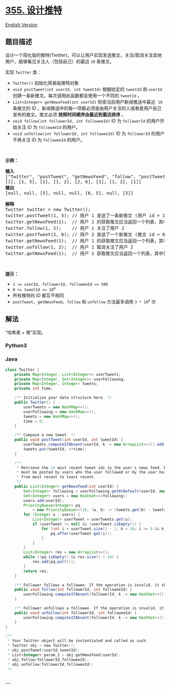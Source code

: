 # [355. 设计推特](https://leetcode.cn/problems/design-twitter)

[English Version](/solution/0300-0399/0355.Design%20Twitter/README_EN.md)

## 题目描述

<!-- 这里写题目描述 -->

<p>设计一个简化版的推特(Twitter)，可以让用户实现发送推文，关注/取消关注其他用户，能够看见关注人（包括自己）的最近 <code>10</code> 条推文。</p>

<p>实现 <code>Twitter</code> 类：</p>

<ul>
	<li><code>Twitter()</code> 初始化简易版推特对象</li>
	<li><code>void postTweet(int userId, int tweetId)</code> 根据给定的 <code>tweetId</code> 和 <code>userId</code> 创建一条新推文。每次调用此函数都会使用一个不同的 <code>tweetId</code> 。</li>
	<li><code>List&lt;Integer&gt; getNewsFeed(int userId)</code> 检索当前用户新闻推送中最近&nbsp; <code>10</code> 条推文的 ID 。新闻推送中的每一项都必须是由用户关注的人或者是用户自己发布的推文。推文必须 <strong>按照时间顺序由最近到最远排序</strong> 。</li>
	<li><code>void follow(int followerId, int followeeId)</code> ID 为 <code>followerId</code> 的用户开始关注 ID 为 <code>followeeId</code> 的用户。</li>
	<li><code>void unfollow(int followerId, int followeeId)</code> ID 为 <code>followerId</code> 的用户不再关注 ID 为 <code>followeeId</code> 的用户。</li>
</ul>

<p>&nbsp;</p>

<p><strong>示例：</strong></p>

<pre>
<strong>输入</strong>
["Twitter", "postTweet", "getNewsFeed", "follow", "postTweet", "getNewsFeed", "unfollow", "getNewsFeed"]
[[], [1, 5], [1], [1, 2], [2, 6], [1], [1, 2], [1]]
<strong>输出</strong>
[null, null, [5], null, null, [6, 5], null, [5]]

<strong>解释</strong>
Twitter twitter = new Twitter();
twitter.postTweet(1, 5); // 用户 1 发送了一条新推文 (用户 id = 1, 推文 id = 5)
twitter.getNewsFeed(1);  // 用户 1 的获取推文应当返回一个列表，其中包含一个 id 为 5 的推文
twitter.follow(1, 2);    // 用户 1 关注了用户 2
twitter.postTweet(2, 6); // 用户 2 发送了一个新推文 (推文 id = 6)
twitter.getNewsFeed(1);  // 用户 1 的获取推文应当返回一个列表，其中包含两个推文，id 分别为 -&gt; [6, 5] 。推文 id 6 应当在推文 id 5 之前，因为它是在 5 之后发送的
twitter.unfollow(1, 2);  // 用户 1 取消关注了用户 2
twitter.getNewsFeed(1);  // 用户 1 获取推文应当返回一个列表，其中包含一个 id 为 5 的推文。因为用户 1 已经不再关注用户 2</pre>

<p>&nbsp;</p>

<p><strong>提示：</strong></p>

<ul>
	<li><code>1 &lt;= userId, followerId, followeeId &lt;= 500</code></li>
	<li><code>0 &lt;= tweetId &lt;= 10<sup>4</sup></code></li>
	<li>所有推特的 ID 都互不相同</li>
	<li><code>postTweet</code>、<code>getNewsFeed</code>、<code>follow</code> 和 <code>unfollow</code> 方法最多调用 <code>3 * 10<sup>4</sup></code> 次</li>
</ul>

## 解法

<!-- 这里可写通用的实现逻辑 -->

“哈希表 + 堆”实现。

<!-- tabs:start -->

### **Python3**

<!-- 这里可写当前语言的特殊实现逻辑 -->



### **Java**

<!-- 这里可写当前语言的特殊实现逻辑 -->

```java
class Twitter {
    private Map<Integer, List<Integer>> userTweets;
    private Map<Integer, Set<Integer>> userFollowing;
    private Map<Integer, Integer> tweets;
    private int time;

    /** Initialize your data structure here. */
    public Twitter() {
        userTweets = new HashMap<>();
        userFollowing = new HashMap<>();
        tweets = new HashMap<>();
        time = 0;
    }

    /** Compose a new tweet. */
    public void postTweet(int userId, int tweetId) {
        userTweets.computeIfAbsent(userId, k -> new ArrayList<>()).add(tweetId);
        tweets.put(tweetId, ++time);
    }

    /**
     * Retrieve the 10 most recent tweet ids in the user's news feed. Each item in the news feed
     * must be posted by users who the user followed or by the user herself. Tweets must be ordered
     * from most recent to least recent.
     */
    public List<Integer> getNewsFeed(int userId) {
        Set<Integer> following = userFollowing.getOrDefault(userId, new HashSet<>());
        Set<Integer> users = new HashSet<>(following);
        users.add(userId);
        PriorityQueue<Integer> pq
            = new PriorityQueue<>(10, (a, b) -> (tweets.get(b) - tweets.get(a)));
        for (Integer u : users) {
            List<Integer> userTweet = userTweets.get(u);
            if (userTweet != null && !userTweet.isEmpty()) {
                for (int i = userTweet.size() - 1, k = 10; i >= 0 && k > 0; --i, --k) {
                    pq.offer(userTweet.get(i));
                }
            }
        }
        List<Integer> res = new ArrayList<>();
        while (!pq.isEmpty() && res.size() < 10) {
            res.add(pq.poll());
        }
        return res;
    }

    /** Follower follows a followee. If the operation is invalid, it should be a no-op. */
    public void follow(int followerId, int followeeId) {
        userFollowing.computeIfAbsent(followerId, k -> new HashSet<>()).add(followeeId);
    }

    /** Follower unfollows a followee. If the operation is invalid, it should be a no-op. */
    public void unfollow(int followerId, int followeeId) {
        userFollowing.computeIfAbsent(followerId, k -> new HashSet<>()).remove(followeeId);
    }
}

/**
 * Your Twitter object will be instantiated and called as such:
 * Twitter obj = new Twitter();
 * obj.postTweet(userId,tweetId);
 * List<Integer> param_2 = obj.getNewsFeed(userId);
 * obj.follow(followerId,followeeId);
 * obj.unfollow(followerId,followeeId);
 */
```

### **...**

```

```


